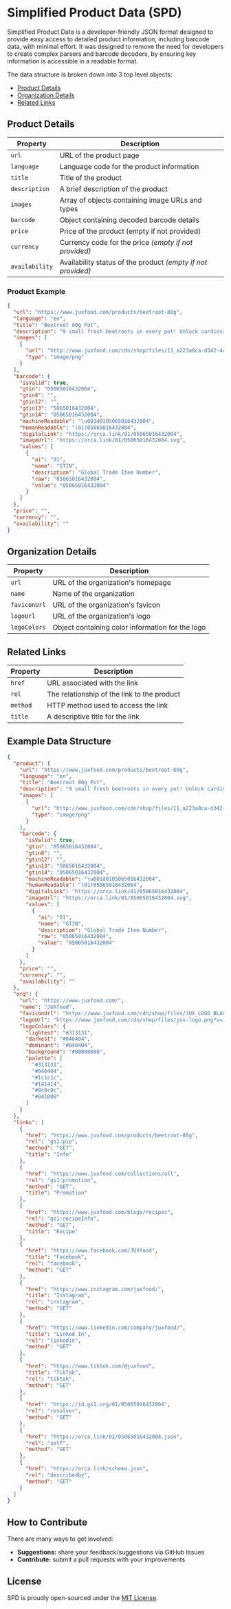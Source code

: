 # Simplified Product Data (SPD)

Simplified Product Data is a developer-friendly JSON format designed to provide easy access to detailed product information, including barcode data, with minimal effort. It was designed to remove the need for developers to create complex parsers and barcode decoders, by ensuring key information is accessible in a readable format.

The data structure is broken down into 3 top level objects:
* [Product Details](#ProductDetails)
* [Organization Details](#OrganizationDetails)
* [Related Links](#RelatedLinks)

## Product Details

Property       | Description
---------------|-----------------------------------------------------------------------------
`url`          | URL of the product page
`language`     | Language code for the product information
`title`        | Title of the product
`description`  | A brief description of the product
`images`       | Array of objects containing image URLs and types
`barcode`      | Object containing decoded barcode details
`price`        | Price of the product (empty if not provided)
`currency`     | Currency code for the price _(empty if not provided)_
`availability` | Availability status of the product _(empty if not provided)_

### Product Example

```json
{
  "url": "https://www.juxfood.com/products/beetroot-80g",
  "language": "en",
  "title": "Beetroot 80g Pot",
  "description": "9 small fresh beetroots in every pot! Unlock cardiovascular benefits with beets",
  "images": [
    {
      "url": "http://www.juxfood.com/cdn/shop/files/11_a223a8ca-d342-44ff-baf4-fbd48246e188.png?v=1706723201",
      "type": "image/png"
    }
  ],
  "barcode": {
    "isValid": true,
    "gtin": "05065016432004",
    "gtin8": "",
    "gtin12": "",
    "gtin13": "5065016432004",
    "gtin14": "05065016432004",
    "machineReadable": "\u001d0105065016432004",
    "humanReadable": "(01)05065016432004",
    "digitalLink": "https://orca.link/01/05065016432004",
    "imageUrl": "https://orca.link/01/05065016432004.svg",
    "values": [
      {
        "ai": "01",
        "name": "GTIN",
        "description": "Global Trade Item Number",
        "raw": "05065016432004",
        "value": "05065016432004"
      }
    ]
  },
  "price": "",
  "currency": "",
  "availability": ""
}
```

## Organization Details

Property     | Description
-------------|--------------------------------------------------------------------------------
`url`        | URL of the organization's homepage
`name`       | Name of the organization
`faviconUrl` | URL of the organization's favicon
`logoUrl`    | URL of the organization's logo
`logoColors` | Object containing color information for the logo

## Related Links

Property | Description
---------|---------------------------------------------
`href`   | URL associated with the link
`rel`    | The relationship of the link to the product
`method` | HTTP method used to access the link
`title`  | A descriptive title for the link

<!-- ## Goals

* Must be a valid JSON object
* Must be concise
* Must be human readable
* Must include decoded barcode data -->

## Example Data Structure

```json
{
  "product": {
    "url": "https://www.juxfood.com/products/beetroot-80g",
    "language": "en",
    "title": "Beetroot 80g Pot",
    "description": "9 small fresh beetroots in every pot! Unlock cardiovascular benefits with beets",
    "images": [
      {
        "url": "http://www.juxfood.com/cdn/shop/files/11_a223a8ca-d342-44ff-baf4-fbd48246e188.png?v=1706723201",
        "type": "image/png"
      }
    ],
    "barcode": {
      "isValid": true,
      "gtin": "05065016432004",
      "gtin8": "",
      "gtin12": "",
      "gtin13": "5065016432004",
      "gtin14": "05065016432004",
      "machineReadable": "\u001d0105065016432004",
      "humanReadable": "(01)05065016432004",
      "digitalLink": "https://orca.link/01/05065016432004",
      "imageUrl": "https://orca.link/01/05065016432004.svg",
      "values": [
        {
          "ai": "01",
          "name": "GTIN",
          "description": "Global Trade Item Number",
          "raw": "05065016432004",
          "value": "05065016432004"
        }
      ]
    },
    "price": "",
    "currency": "",
    "availability": ""
  },
  "org": {
    "url": "https://www.juxfood.com/",
    "name": "JUXfood",
    "faviconUrl": "https://www.juxfood.com/cdn/shop/files/JUX_LOGO_BLACK_square.png?crop=center&height=32&v=1693931039&width=32",
    "logoUrl": "https://www.juxfood.com/cdn/shop/files/jux-logo.png?v=1686223843&width=500",
    "logoColors": {
      "lightest": "#313131",
      "darkest": "#040404",
      "dominant": "#040404",
      "background": "#00000000",
      "palette": [
        "#313131",
        "#040404",
        "#1c1c1c",
        "#141414",
        "#0c0c0c",
        "#041008"
      ]
    }
  },
  "links": [
    {
      "href": "https://www.juxfood.com/products/beetroot-80g",
      "rel": "gs1:pip",
      "method": "GET",
      "title": "Info"
    },
    {
      "href": "https://www.juxfood.com/collections/all",
      "rel": "gs1:promotion",
      "method": "GET",
      "title": "Promotion"
    },
    {
      "href": "https://www.juxfood.com/blogs/recipes",
      "rel": "gs1:recipeInfo",
      "method": "GET",
      "title": "Recipe"
    },
    {
      "href": "https://www.facebook.com/JUXfood",
      "title": "Facebook",
      "rel": "facebook",
      "method": "GET"
    },
    {
      "href": "https://www.instagram.com/juxfood/",
      "title": "Instagram",
      "rel": "instagram",
      "method": "GET"
    },
    {
      "href": "https://www.linkedin.com/company/juxfood/",
      "title": "Linked In",
      "rel": "linkedin",
      "method": "GET"
    },
    {
      "href": "https://www.tiktok.com/@juxfood",
      "title": "TikTok",
      "rel": "tiktok",
      "method": "GET"
    },
    {
      "href": "https://id.gs1.org/01/05065016432004",
      "rel": "resolver",
      "method": "GET"
    },
    {
      "href": "https://orca.link/01/05065016432004.json",
      "rel": "self",
      "method": "GET"
    },
    {
      "href": "https://orca.link/schema.json",
      "rel": "describedby",
      "method": "GET"
    }
  ]
}
```

## How to Contribute

There are many ways to get involved:

* **Suggestions:** share your feedback/suggestions via GitHub Issues
* **Contribute:** submit a pull requests with your improvements

## License

SPD is proudly open-sourced under the [MIT License](LICENSE).
